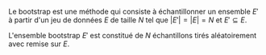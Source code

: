 

Le bootstrap est une méthode qui consiste à échantillonner un ensemble $E'$ à partir d'un jeu de données $E$ de taille $N$ tel que $|E'|=|E|=N$ et $E'\subseteq E$.

L'ensemble bootstrap $E'$ est constitué de $N$ échantillons tirés aléatoirement avec remise sur $E$.
